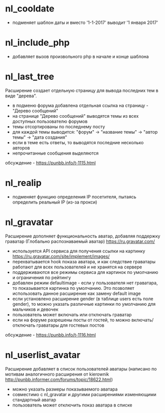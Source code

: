 # nl_cooldate
  - подменяет шаблон даты и вместо '1-1-2017' выводит '1 января 2017'
  
# nl_include_php
  - добавляет вызов произвольного php в начале и конце шаблона
  
# nl_last_tree 
  Расширение создает отдельную страницу для вывода последних тем в виде "дерева".

  - в подменю форума добавлена отдельная ссылка на страницу - "Дерево сообщений"
  - на странице "Дерево сообщений" выводятся темы из всех доступных пользователю форумов
  - темы отсортированы по последнему посту
  - для каждой темы выводится: "форум" -> "название темы" -> "автор темы" -> "дата создания"
  - если в теме есть ответы, то выводятся последние несколько авторов
  - непрочитанные сообщения выделяются

  обсуждение - https://punbb.info/t-1115.html
    
# nl_realip
  - подменяет функцию определения IP посетителя, пытаясь определить реальный IP (из-за прокси)
  
# nl_gravatar
  Расширение дополняет функциональность аватар, добавляя поддержку граватар (Глобально распознаваемый аватар) https://ru.gravatar.com/

  - используется API сервиса для получения ссылки на картинку https://ru.gravatar.com/site/implement/images/
  - перехватывается hook показа аватара, и как следствие граватары работают для всех пользователей и не хранятся на сервере
  - поддерживаются все режимы сервиса для картинок по умолчанию и ограничения по рейтингу
  - добавлен режим defaultimage - если у пользователя нет граватара, то показывается картинка по умолчанию. Это позволяет использовать данное расширение как замену default image
  - если установлено расширение gender (в таблице users есть поле gender), то можно указать различные картинки по умолчанию для мальчиков и девочек
  - пользователь может включать или отключать граватар
  - если на форуме разрешены посты от гостей, то можно включать/отключать граватары для гостевых постов

  обсуждение - https://punbb.info/t-1116.html
  
# nl_userlist_avatar
  Расширение добавляет в список пользователей аватары
  (написано по мотивам аналогичного расширения от kierownik http://punbb.informer.com/forums/topic/18622.html)
  
  - можно указать размеры показываемого аватара
  - совместимо с nl_gravatar и другими расширениями изменяющими стандартный аватар
  - пользователь может отключить показ аватара в списке
  